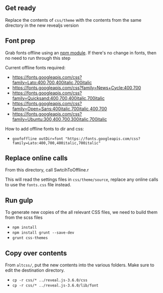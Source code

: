 ## Get ready
Replace the contents of `css/theme` with the contents from the same directory in the new revealjs version

## Font prep
Grab fonts offline using an [npm module](https://github.com/makovich/google-fonts-offline). 
If there's no change in fonts, then no need to run through this step

Current offline fonts required:

- https://fonts.googleapis.com/css?family=Lato:400,700,400italic,700italic
- https://fonts.googleapis.com/css?family=News+Cycle:400,700
- https://fonts.googleapis.com/css?family=Quicksand:400,700,400italic,700italic
- https://fonts.googleapis.com/css?family=Open+Sans:400italic,700italic,400,700
- https://fonts.googleapis.com/css?family=Ubuntu:300,400,700,300italic,700italic

How to add offline fonts to dir and css:

- `goofoffline outDir=font "https://fonts.googleapis.com/css?family=Lato:400,700,400italic,700italic"`

## Replace online calls
From this directory, call SwtcihToOffline.r

This will read the settings files in `css/theme/source`, replace any online calls to use the `fonts.css` file instead.

## Run gulp
To generate new copies of the all relevant CSS files, we need to build them from the scss files

- `npm install`
- `npm install grunt --save-dev`
- `grunt css-themes`

## Copy over contents
From `altcss/`, put the new contents into the various folders. Make sure to edit the destination directory.

- `cp -r css/* ../reveal.js-3.6.0/css`
- `cp -r css/* ../reveal.js-3.6.0/lib/font`